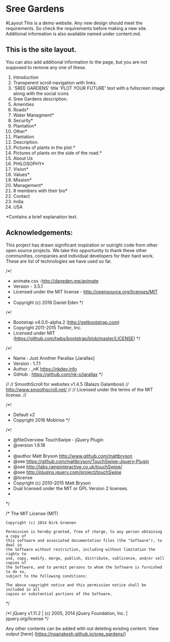 # Sree Gardens


#Layout
This is a demo website. Any new design should meet the requirements. So check the requirements before making a new site. Additional information is also available named under content.md.

## This is the site layout.
You can also add additional information to the page, but you are not supposed to remove any one of these.

1. Introduction
  1. Transperent scroll-navigation with links.
  2. 'SREE GARDENS' title 'PLOT YOUR FUTURE' text with a fullscreen image along with the social icons
  3. Sree Gardens description.
2. Amenities
 1. Roads*
 2. Water Managment*
 3. Security*
 4. Plantation*
 5. Other*
3. Plantation
  1. Description.
  2. Pictures of plants in the plot.*
  3. Pictures of plants on the side of the road.*
4. About Us
  1. PHILOSOPHY*
  2. Vision*
  3. Values*
  4. Mission*
  5. Management*
  4. 8 members with their bio*
5. Contact
 1. India
 2. USA
 
 *Contains a  brief explanation text.
 
## Acknowledgements: 
 This project has drawn significant inspiration or outright code from other open source projects. We take this opportunity to thank these other communities, companies and individual developers for their hard work. These are list of technologies we have used so far. 
 
 /*!
 * animate.css -http://daneden.me/animate
 * Version - 3.5.1
 * Licensed under the MIT license - http://opensource.org/licenses/MIT
 *
 * Copyright (c) 2016 Daniel Eden
 */
 
 /*!
 * Bootstrap v4.0.0-alpha.2 (http://getbootstrap.com)
 * Copyright 2011-2015 Twitter, Inc.
 * Licensed under MIT (https://github.com/twbs/bootstrap/blob/master/LICENSE)
 */
 
 /*!
 * Name    : Just Another Parallax [Jarallax]
 * Version : 1.7.1
 * Author  : _nK https://nkdev.info
 * GitHub  : https://github.com/nk-o/jarallax
 */
 
 //
// SmoothScroll for websites v1.4.5 (Balazs Galambosi)
// http://www.smoothscroll.net/
//
// Licensed under the terms of the MIT license.
//

/*!
 * Default v2 
 * Copyright 2016 Mobirise
 */
 
 /*!
 * @fileOverview TouchSwipe - jQuery Plugin
 * @version 1.6.18
 *
 * @author Matt Bryson http://www.github.com/mattbryson
 * @see https://github.com/mattbryson/TouchSwipe-Jquery-Plugin
 * @see http://labs.rampinteractive.co.uk/touchSwipe/
 * @see http://plugins.jquery.com/project/touchSwipe
 * @license
 * Copyright (c) 2010-2015 Matt Bryson
 * Dual licensed under the MIT or GPL Version 2 licenses.
 *
 */
 
 /*
    The MIT License (MIT)

    Copyright (c) 2014 Dirk Groenen

    Permission is hereby granted, free of charge, to any person obtaining a copy of
    this software and associated documentation files (the "Software"), to deal in
    the Software without restriction, including without limitation the rights to
    use, copy, modify, merge, publish, distribute, sublicense, and/or sell copies of
    the Software, and to permit persons to whom the Software is furnished to do so,
    subject to the following conditions:

    The above copyright notice and this permission notice shall be included in all
    copies or substantial portions of the Software.
*/

/*! jQuery v1.11.2 | (c) 2005, 2014 jQuery Foundation, Inc. | jquery.org/license */
 
 
 Any other contents can be added with out deleting existing content.
View output [here] (https://nsairakesh.github.io/sree_gardens/)
